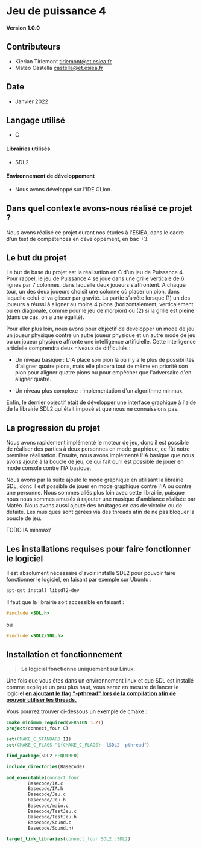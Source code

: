 Jeu de puissance 4
==

**Version 1.0.0**


## Contributeurs

- Kierian Tirlemont <tirlemont@et.esiea.fr>
- Matéo Castella <castella@et.esiea.fr> 

## Date

- Janvier 2022

## Langage utilisé

- C

#### Librairies utilisés

- SDL2

#### Environnement de développement

- Nous avons développé sur l'IDE CLion.

## Dans quel contexte avons-nous réalisé ce projet ?

Nous avons réalisé ce projet durant nos études à l'ESIEA, dans le cadre d'un test de compétences en 
développement, en bac +3.

## Le but du projet

Le but de base du projet est la réalisation en C d’un jeu de Puissance 4. Pour rappel, le jeu
de Puissance 4 se joue dans une grille verticale de 6 lignes par 7 colonnes, dans laquelle
deux joueurs s’affrontent. A chaque tour, un des deux joueurs choisit une colonne où
placer un pion, dans laquelle celui-ci va glisser par gravité. La partie s’arrête lorsque (1)
un des joueurs a réussi à aligner au moins 4 pions (horizontalement, verticalement ou en
diagonale, comme pour le jeu de morpion) ou (2) si la grille est pleine (dans ce cas, on a
une égalité).

Pour aller plus loin, nous avons pour objectif de développer un mode de jeu un joueur physique contre un autre joueur
physique et un autre mode de jeu ou un joueur physique affronte une intelligence artificielle. Cette intelligence 
articielle comprendra deux niveaux de difficultés : 
- Un niveau basique : L'IA place son pion là où il y a le plus de possibilités d'aligner quatre pions, mais elle 
  placera tout de même en priorité son pion pour aligner quatre pions ou pour empêcher que l'adversaire d'en aligner 
  quatre.
  
- Un niveau plus complexe : Implementation d'un algorithme minmax.

Enfin, le dernier objectif était de développer une interface graphique à l'aide de la librairie SDL2 qui était
imposé et que nous ne connaissions pas.

## La progression du projet

Nous avons rapidement implémenté le moteur de jeu, donc il est possible de réaliser des parties à deux personnes en
mode graphique, ce fût notre première réalisation. Ensuite, nous avons implémenté l'IA basique que nous avons ajouté
à la boucle de jeu, ce qui fait qu'il est possible de jouer en mode console contre l'IA basique.

Nous avons par la suite ajouté le mode graphique en utilisant la librairie SDL, donc il est possible de jouer en mode 
graphique contre l'IA ou contre une personne. Nous sommes allés plus loin avec cette librairie, puisque nous nous sommes 
amusés à rajouter une musique d'ambiance réalisée par Matéo. Nous avons aussi ajouté des bruitages en cas de victoire ou 
de défaite. Les musiques sont gérées via des threads afin de ne pas bloquer la boucle de jeu.

TODO IA minmax/

## Les installations requises pour faire fonctionner le logiciel

Il est absolument nécessaire d'avoir installé SDL2 pour pouvoir faire fonctionner le logiciel, en faisant par exemple
sur Ubuntu :

```bash
apt-get install libsdl2-dev
```

Il faut que la librairie soit accessible en faisant :

```C
#include <SDL.h>
```

ou

```C
#include <SDL2/SDL.h>
```

## Installation et fonctionnement

>**Le logiciel fonctionne uniquement sur Linux**.

Une fois que vous êtes dans un environnement linux et que SDL est installé comme expliqué un peu plus haut, vous 
serez en mesure de lancer le logiciel <ins>**en ajoutant le flag "-pthread" lors de la compilation afin de pouvoir utiliser les threads.**</ins>

Vous pourrez trouver ci-dessous un exemple de cmake :

```cmake
cmake_minimum_required(VERSION 3.21)
project(connect_four C)

set(CMAKE_C_STANDARD 11)
set(CMAKE_C_FLAGS "${CMAKE_C_FLAGS} -lSDL2 -pthread")

find_package(SDL2 REQUIRED)

include_directories(Basecode)

add_executable(connect_four
        Basecode/IA.c
        Basecode/IA.h
        Basecode/Jeu.c
        Basecode/Jeu.h
        Basecode/main.c
        Basecode/TestJeu.c
        Basecode/TestJeu.h
        Basecode/Sound.c
        Basecode/Sound.h)

target_link_libraries(connect_four SDL2::SDL2)

```